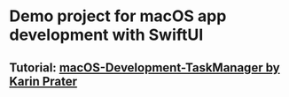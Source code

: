 # Demo project for macOS app development with SwiftUI
## Tutorial: [macOS-Development-TaskManager by Karin Prater](https://github.com/gahntpo/macOS-Development-TaskManager)